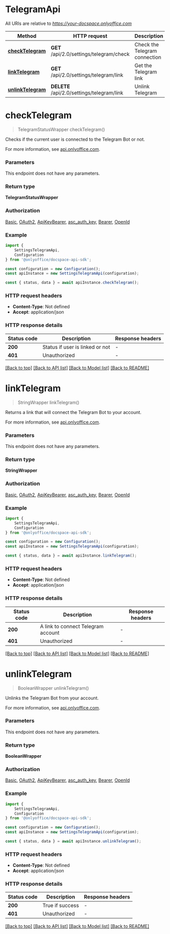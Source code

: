 # TelegramApi

All URIs are relative to *https://your-docspace.onlyoffice.com*

|Method | HTTP request | Description|
|------------- | ------------- | -------------|
|[**checkTelegram**](#checktelegram) | **GET** /api/2.0/settings/telegram/check | Check the Telegram connection|
|[**linkTelegram**](#linktelegram) | **GET** /api/2.0/settings/telegram/link | Get the Telegram link|
|[**unlinkTelegram**](#unlinktelegram) | **DELETE** /api/2.0/settings/telegram/link | Unlink Telegram|

# **checkTelegram**
> TelegramStatusWrapper checkTelegram()

Checks if the current user is connected to the Telegram Bot or not.

For more information, see [api.onlyoffice.com](https://api.onlyoffice.com/docspace/api-backend/usage-api/check-telegram/).

### Parameters
This endpoint does not have any parameters.


### Return type

**TelegramStatusWrapper**

### Authorization

[Basic](../README.md#Basic), [OAuth2](../README.md#OAuth2), [ApiKeyBearer](../README.md#ApiKeyBearer), [asc_auth_key](../README.md#asc_auth_key), [Bearer](../README.md#Bearer), [OpenId](../README.md#OpenId)

### Example

```typescript
import {
    SettingsTelegramApi,
    Configuration
} from '@onlyoffice/docspace-api-sdk';

const configuration = new Configuration();
const apiInstance = new SettingsTelegramApi(configuration);

const { status, data } = await apiInstance.checkTelegram();
```

### HTTP request headers

 - **Content-Type**: Not defined
 - **Accept**: application/json


### HTTP response details
| Status code | Description | Response headers |
|-------------|-------------|------------------|
|**200** | Status if user is linked or not |  -  |
|**401** | Unauthorized |  -  |

[[Back to top]](#) [[Back to API list]](../README.md#documentation-for-api-endpoints) [[Back to Model list]](../README.md#documentation-for-models) [[Back to README]](../README.md)

# **linkTelegram**
> StringWrapper linkTelegram()

Returns a link that will connect the Telegram Bot to your account.

For more information, see [api.onlyoffice.com](https://api.onlyoffice.com/docspace/api-backend/usage-api/link-telegram/).

### Parameters
This endpoint does not have any parameters.


### Return type

**StringWrapper**

### Authorization

[Basic](../README.md#Basic), [OAuth2](../README.md#OAuth2), [ApiKeyBearer](../README.md#ApiKeyBearer), [asc_auth_key](../README.md#asc_auth_key), [Bearer](../README.md#Bearer), [OpenId](../README.md#OpenId)

### Example

```typescript
import {
    SettingsTelegramApi,
    Configuration
} from '@onlyoffice/docspace-api-sdk';

const configuration = new Configuration();
const apiInstance = new SettingsTelegramApi(configuration);

const { status, data } = await apiInstance.linkTelegram();
```

### HTTP request headers

 - **Content-Type**: Not defined
 - **Accept**: application/json


### HTTP response details
| Status code | Description | Response headers |
|-------------|-------------|------------------|
|**200** | A link to connect Telegram account |  -  |
|**401** | Unauthorized |  -  |

[[Back to top]](#) [[Back to API list]](../README.md#documentation-for-api-endpoints) [[Back to Model list]](../README.md#documentation-for-models) [[Back to README]](../README.md)

# **unlinkTelegram**
> BooleanWrapper unlinkTelegram()

Unlinks the Telegram Bot from your account.

For more information, see [api.onlyoffice.com](https://api.onlyoffice.com/docspace/api-backend/usage-api/unlink-telegram/).

### Parameters
This endpoint does not have any parameters.


### Return type

**BooleanWrapper**

### Authorization

[Basic](../README.md#Basic), [OAuth2](../README.md#OAuth2), [ApiKeyBearer](../README.md#ApiKeyBearer), [asc_auth_key](../README.md#asc_auth_key), [Bearer](../README.md#Bearer), [OpenId](../README.md#OpenId)

### Example

```typescript
import {
    SettingsTelegramApi,
    Configuration
} from '@onlyoffice/docspace-api-sdk';

const configuration = new Configuration();
const apiInstance = new SettingsTelegramApi(configuration);

const { status, data } = await apiInstance.unlinkTelegram();
```

### HTTP request headers

 - **Content-Type**: Not defined
 - **Accept**: application/json


### HTTP response details
| Status code | Description | Response headers |
|-------------|-------------|------------------|
|**200** | True if success |  -  |
|**401** | Unauthorized |  -  |

[[Back to top]](#) [[Back to API list]](../README.md#documentation-for-api-endpoints) [[Back to Model list]](../README.md#documentation-for-models) [[Back to README]](../README.md)

